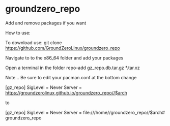 # groundzero_repo

Add and remove packages if you want

How to use:

To download use: git clone https://github.com/GroundZeroLinux/groundzero_repo

Navigate to to the x86_64 folder and add your packages

Open a terminal in the folder repo-add gz_repo.db.tar.gz *.tar.xz

Note...
Be sure to edit your pacman.conf at the bottom change

[gz_repo]
SigLevel = Never
Server = https://groundzerolinux.github.io/groundzero_repo//$arch

to 

[gz_repo]
SigLevel = Never
Server = file:///home/<username>/groundzero_repo//$arch# groundzero_repo
